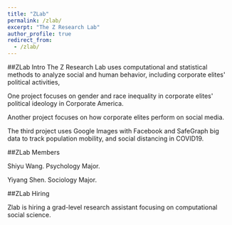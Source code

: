 ```yaml
---
title: "ZLab"
permalink: /zlab/
excerpt: "The Z Research Lab"
author_profile: true
redirect_from:
  - /zlab/
---
```


##ZLab Intro
The Z Research Lab uses computational and statistical methods to analyze social and human behavior, including corporate elites' political activities, 

One project focuses on gender and race inequality in corporate elites' political ideology in Corporate America.

Another project focuses on how corporate elites perform on social media. 

The third project uses Google Images with Facebook and SafeGraph big data to track population mobility, and social distancing in COVID19.


##ZLab Members

Shiyu Wang. Psychology Major. 

Yiyang Shen. Sociology Major.


##ZLab Hiring

Zlab is hiring a grad-level research assistant focusing on computational social science.
